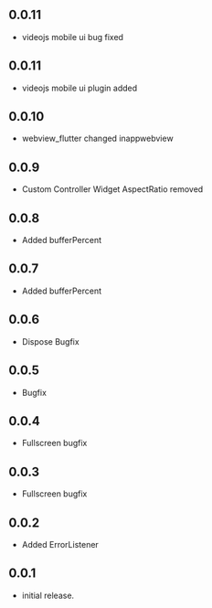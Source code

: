 ## 0.0.11

- videojs mobile ui bug fixed

## 0.0.11

- videojs mobile ui plugin added 

## 0.0.10

- webview_flutter changed inappwebview 

## 0.0.9

- Custom Controller Widget AspectRatio removed

## 0.0.8

- Added bufferPercent

## 0.0.7

- Added bufferPercent

## 0.0.6

- Dispose Bugfix

## 0.0.5

- Bugfix

## 0.0.4

- Fullscreen bugfix

## 0.0.3

- Fullscreen bugfix

## 0.0.2

- Added ErrorListener

## 0.0.1

- initial release.
